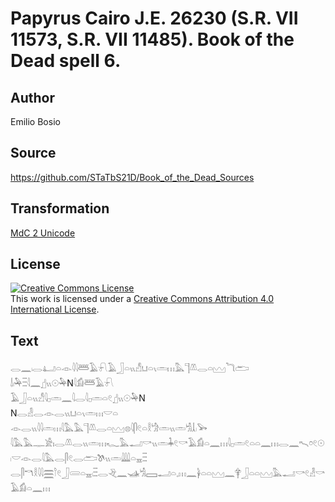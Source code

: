 # Papyrus Cairo J.E. 26230 (S.R. VII 11573, S.R. VII 11485). Book of the Dead spell 6.

## Author 

Emilio Bosio

## Source 

https://github.com/STaTbS21D/Book_of_the_Dead_Sources

## Transformation 

[MdC 2 Unicode](https://statbs21d.github.io/mdc2unicode.html)

## License 

<a rel="license" href="http://creativecommons.org/licenses/by/4.0/"><img alt="Creative Commons License" style="border-width:0" src="https://i.creativecommons.org/l/by/4.0/88x31.png" /></a><br />This work is licensed under a <a rel="license" href="http://creativecommons.org/licenses/by/4.0/">Creative Commons Attribution 4.0 International License</a>.

## Text 

<hiero>𓂋𓈖𓏺𓂋𓂞𓏏𓁹𓇋𓇋𓆷𓄿𓍯𓄿𓃀𓏏𓏭𓀭𓂓𓏏𓏯𓏛𓏥𓅓𓊹𓌨𓂋𓏏𓈉𓆓𓂧<br>
𓌃𓏺𓅆𓏫𓇋𓈖𓊨𓏭𓇳𓅆N𓇋𓀁𓆷𓄿𓍯<br>
𓄿𓃀𓏏𓏭𓀭𓇋𓊪𓏛𓈖𓇋𓂋𓇋𓊪𓏛𓏏𓏲𓊨𓏭𓇳𓅆N<br>
N𓂋𓁐𓂋𓁹𓂋𓏭𓂓𓏏𓏯𓏛𓏥𓎟𓏏<br>
𓁹𓂋𓏭𓇋𓇋𓏛𓏥𓇋𓅓𓅓𓊹𓌨𓂋𓏏𓈉𓊖𓇋𓋴𓏲𓏏𓎛𓀝𓏛𓏭𓏛𓀜𓍡𓏺𓅨<br>
𓇋𓅓𓅓𓊃𓀀𓏤𓂋𓌨𓂋𓏭𓏛𓏥𓆑𓅓𓂝𓎡𓏭𓏛𓇓𓏲𓎡𓄿𓀁𓏏𓈖𓏥𓇋𓊪𓏛𓏲𓏏𓏏𓈖𓏥𓂋𓈖𓍇𓏌𓏲𓇳𓏺𓎟𓁹𓂋𓇋𓅓𓂋𓋴𓏲𓂋𓂧𓌗𓏭𓏛𓇏𓏏𓈇𓏫<br>
𓂋𓋴𓎔𓎛𓇋𓇋𓈗𓎘𓏲𓃀𓄲𓏏𓈇𓏺𓏫𓂋𓂙𓈖𓊛𓀜𓈙𓂝𓏏𓈒𓏥𓈖𓋀𓏏𓏏𓈉𓈖𓋁𓃀𓏏𓏏𓈉𓅓𓂝𓎡𓏲𓁐𓎡𓄿𓀁𓏏𓈖𓏥<br></hiero>